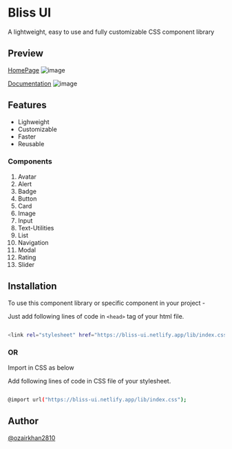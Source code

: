 # Bliss UI

A lightweight, easy to use and fully customizable CSS component library

## Preview

[HomePage](bliss-ui.netlify.app)
![image](https://user-images.githubusercontent.com/53835647/154932084-53d646cd-d134-42ad-b839-face126ac244.png)

[Documentation](https://bliss-ui.netlify.app/documentation/index.html)
![image](https://user-images.githubusercontent.com/53835647/155016493-7b20770a-338a-4d85-b7d8-e1b5796a46a5.png)

## Features

- Lighweight
- Customizable
- Faster
- Reusable

### Components 
 1. Avatar
 2. Alert
 3. Badge
 4. Button
 5. Card 
 6. Image
 7. Input
 8. Text-Utilities
 9. List
 10. Navigation
 11. Modal
 12. Rating
 13. Slider
 
## Installation

To use this component library or specific component in your project -

Just add following lines of code in `<head>` tag of your html file.

```bash 

<link rel="stylesheet" href="https://bliss-ui.netlify.app/lib/index.css" />

```

### OR

Import in CSS as below

Add following lines of code in CSS file of your stylesheet.

```bash 

@import url("https://bliss-ui.netlify.app/lib/index.css");

```

## Author

[@ozairkhan2810](https://github.com/ozairkhan2810)
